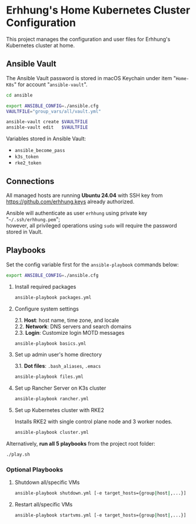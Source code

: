 # Erhhung's Home Kubernetes Cluster Configuration

This project manages the configuration and user files for Erhhung's Kubernetes cluster at home.

## Ansible Vault

The Ansible Vault password is stored in macOS Keychain under item "`Home-K8s`" for account "`ansible-vault`".

```bash
cd ansible

export ANSIBLE_CONFIG=./ansible.cfg
VAULTFILE="group_vars/all/vault.yml"

ansible-vault create $VAULTFILE
ansible-vault edit   $VAULTFILE
```

Variables stored in Ansible Vault:

* `ansible_become_pass`
* `k3s_token`
* `rke2_token`

## Connections

All managed hosts are running **Ubuntu 24.04** with SSH key from https://github.com/erhhung.keys already authorized.  

Ansible will authenticate as user `erhhung` using private key "`~/.ssh/erhhung.pem`";  
however, all privileged operations using `sudo` will require the password stored in Vault.

## Playbooks

Set the config variable first for the `ansible-playbook` commands below:

```bash
export ANSIBLE_CONFIG=./ansible.cfg
```

1. Install required packages

    ```bash
    ansible-playbook packages.yml
    ```

2. Configure system settings

    2.1. **Host**: host name, time zone, and locale  
    2.2. **Network**: DNS servers and search domains  
    2.3. **Login**: Customize login MOTD messages

    ```bash
    ansible-playbook basics.yml
    ```

3. Set up admin user's home directory

    3.1. **Dot files**: `.bash_aliases`, `.emacs`

    ```bash
    ansible-playbook files.yml
    ```

4. Set up Rancher Server on K3s cluster

    ```bash
    ansible-playbook rancher.yml
    ```

5. Set up Kubernetes cluster with RKE2

    Installs RKE2 with single control plane node
    and 3 worker nodes.

    ```bash
    ansible-playbook cluster.yml
    ```

Alternatively, **run all 5 playbooks** from the project root folder:

```bash
./play.sh
```

### Optional Playbooks

1. Shutdown all/specific VMs

    ```bash
    ansible-playbook shutdown.yml [-e target_hosts={group|host|,...}]
    ```

2. Restart all/specific VMs

    ```bash
    ansible-playbook startvms.yml [-e target_hosts={group|host|,...}]
    ```
